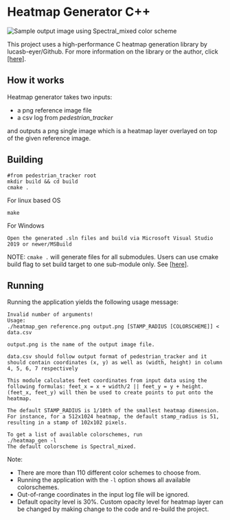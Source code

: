 ﻿# Heatmap Generator C++


![Sample output image using Spectral_mixed color scheme](https://cdn.discordapp.com/attachments/817277145251971085/874092369094512691/result1.png)

This project uses a high-performance C heatmap generation library by lucasb-eyer/Github. For more information on the library or the author, click [\[here\]](https://github.com/lucasb-eyer/libheatmap).
## How it works
Heatmap generator takes two inputs:

 - a png reference image file
 - a csv log from *pedestrian_tracker*
 
and outputs a png single image which is a heatmap layer overlayed on top of the given reference image.
## Building
```
#from pedestrian_tracker root
mkdir build && cd build
cmake .
```
For linux based OS
```
make
```
For Windows
```
Open the generated .sln files and build via Microsoft Visual Studio 2019 or newer/MSBuild  
```
NOTE: `cmake .` will generate files for all submodules. Users can use cmake build flag to set build target to one sub-module only. See [\[here\]](https://cmake.org/cmake/help/latest/command/build_command.html).

## Running
Running the application yields the following usage message:
```
Invalid number of arguments!
Usage:
./heatmap_gen reference.png output.png [STAMP_RADIUS [COLORSCHEME]] < data.csv

output.png is the name of the output image file.

data.csv should follow output format of pedestrian_tracker and it should contain coordinates (x, y) as well as (width, height) in column 4, 5, 6, 7 respectively

This module calculates feet coordinates from input data using the following formulas: feet_x = x + width/2 || feet_y = y + height. 
(feet_x, feet_y) will then be used to create points to put onto the heatmap.

The default STAMP_RADIUS is 1/10th of the smallest heatmap dimension.
For instance, for a 512x1024 heatmap, the default stamp_radius is 51,
resulting in a stamp of 102x102 pixels.

To get a list of available colorschemes, run
./heatmap_gen -l
The default colorscheme is Spectral_mixed.
```

Note:

 - There are more than 110 different color schemes to choose from.
 - Running the application with the `-l` option shows all available colorschemes. 
 - Out-of-range coordinates in the input log file will be ignored. 
 - Default opacity level is 30%. Custom opacity level for heatmap layer can be changed by making change to the code and re-build the project.

